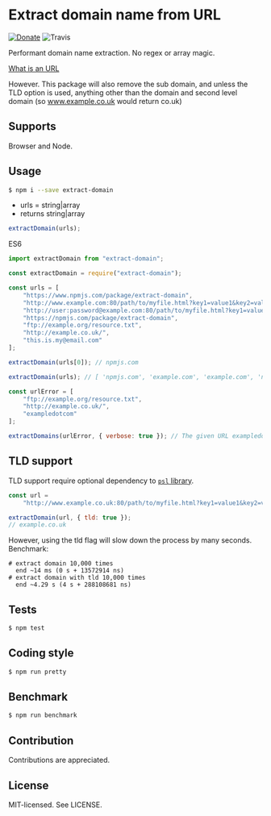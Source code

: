 # Extract domain name from URL

[![Donate](https://img.shields.io/badge/Donate-PayPal-green.svg)](https://www.paypal.com/cgi-bin/webscr?cmd=_s-xclick&hosted_button_id=4JDQMB6MRJXQE&source=url)
![Travis](https://travis-ci.org/bjarneo/extract-domain.svg?branch=master)

Performant domain name extraction. No regex or array magic.

[What is an URL](https://developer.mozilla.org/en-US/docs/Learn/Common_questions/What_is_a_URL)

However. This package will also remove the sub domain, and unless the TLD option is used, anything other than the domain and second level domain (so www.example.co.uk would return co.uk)

## Supports

Browser and Node.

## Usage

```bash
$ npm i --save extract-domain
```

-   urls = string|array
-   returns string|array

```js
extractDomain(urls);
```

ES6

```js
import extractDomain from "extract-domain";
```

```js
const extractDomain = require("extract-domain");
```

```js
const urls = [
    "https://www.npmjs.com/package/extract-domain",
    "http://www.example.com:80/path/to/myfile.html?key1=value1&key2=value2#SomewhereInTheDocument",
    "http://user:password@example.com:80/path/to/myfile.html?key1=value1&key2=value2#SomewhereInTheDocument",
    "https://npmjs.com/package/extract-domain",
    "ftp://example.org/resource.txt",
    "http://example.co.uk/",
    "this.is.my@email.com"
];

extractDomain(urls[0]); // npmjs.com

extractDomain(urls); // [ 'npmjs.com', 'example.com', 'example.com', 'npmjs.com', 'example.org', 'co.uk', 'email.com' ]

const urlError = [
    "ftp://example.org/resource.txt",
    "http://example.co.uk/",
    "exampledotcom"
];

extractDomains(urlError, { verbose: true }); // The given URL exampledotcom is not a valid URL. Please verify your string|array.'
```

## TLD support

TLD support require optional dependency to [`psl` library](https://www.npmjs.com/package/psl).

```js
const url =
    "http://www.example.co.uk:80/path/to/myfile.html?key1=value1&key2=value2#SomewhereInTheDocument";

extractDomain(url, { tld: true });
// example.co.uk
```


However, using the tld flag will slow down the process by many seconds. Benchmark:

```
# extract domain 10,000 times
  end ~14 ms (0 s + 13572914 ns)
# extract domain with tld 10,000 times
  end ~4.29 s (4 s + 288108681 ns)
```

## Tests

```bash
$ npm test
```

## Coding style

```bash
$ npm run pretty
```

## Benchmark

```bash
$ npm run benchmark
```

## Contribution

Contributions are appreciated.

## License

MIT-licensed. See LICENSE.
